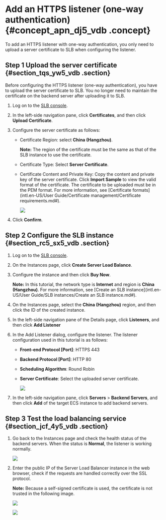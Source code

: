 # Add an HTTPS listener \(one-way authentication\) {#concept_apn_dj5_vdb .concept}

To add an HTTPS listener with one-way authentication, you only need to upload a server certificate to SLB when configuring the listener.

## Step 1 Upload the server certificate {#section_tqs_yw5_vdb .section}

Before configuring the HTTPS listener \(one-way authentication\), you have to upload the server certificate to SLB. You no longer need to maintain the certificate on the backend server after uploading it to SLB.

1.  Log on to the [SLB console](https://slbnew.console.aliyun.com/?spm=5176.2020520101.1002.d10slb.2kxze4#/list/cn-hangzhou).
2.  In the left-side navigation pane, click **Certificates**, and then click **Upload Certificate**.
3.  Configure the server certificate as follows:
    -   Certificate Region: select **China \(Hangzhou\)**.

        **Note:** The region of the certificate must be the same as that of the SLB instance to use the certificate.

    -   Certificate Type: Select **Server Certificate**.
    -   Certificate Content and Private Key: Copy the content and private key of the server certificate. Click **Import Sample** to view the valid format of the certificate. The certificate to be uploaded must be in the PEM format. For more information, see [Certificate formats](intl.en-US/User Guide/Certificate management/Certificate requirements.md#).

        ![](http://static-aliyun-doc.oss-cn-hangzhou.aliyuncs.com/assets/img/4132/2640_en-US.png)

4.  Click **Confirm**.

## Step 2 Configure the SLB instance {#section_rc5_sx5_vdb .section}

1.  Log on to the [SLB console](https://slbnew.console.aliyun.com/?spm=5176.2020520101.1002.d10slb.2kxze4#/list/cn-hangzhou).
2.  On the Instances page, click **Create Server Load Balance**.
3.  Configure the instance and then click **Buy Now**.

    **Note:** In this tutorial, the network type is **Internet** and region is **China \(Hangzhou\)**. For more information, see [Create an SLB instance](intl.en-US/User Guide/SLB instances/Create an SLB instance.md#).

4.  On the Instances page, select the **China \(Hangzhou\)** region, and then click the ID of the created instance.
5.  In the left-side navigation pane of the Details page, click **Listeners**, and then click **Add Listener**
6.  In the Add Listener dialog, configure the listener. The listener configuration used in this tutorial is as follows:
    -   **Front-end Protocol \[Port\]**: HTTPS 443
    -   **Backend Protocol \[Port\]**: HTTP 80
    -   **Scheduling Algorithm**: Round Robin
    -   **Server Certificate**: Select the uploaded server certificate.

        ![](http://static-aliyun-doc.oss-cn-hangzhou.aliyuncs.com/assets/img/4132/2645_en-US.png)

7.  In the left-side navigation pane, click **Servers** \> **Backend Servers**, and then click **Add** of the target ECS instance to add backend servers.

## Step 3 Test the load balancing service {#section_jcf_4y5_vdb .section}

1.  Go back to the Instances page and check the health status of the backend servers. When the status is **Normal**, the listener is working normally.

    ![](http://static-aliyun-doc.oss-cn-hangzhou.aliyuncs.com/assets/img/4132/2649_en-US.png)

2.  Enter the public IP of the Server Load Balancer instance in the web browser, check if the requests are handled correctly over the SSL protocol.

    **Note:** Because a self-signed certificate is used, the certificate is not trusted in the following image.

    ![](http://static-aliyun-doc.oss-cn-hangzhou.aliyuncs.com/assets/img/4132/2660_en-US.png)

    ![](http://static-aliyun-doc.oss-cn-hangzhou.aliyuncs.com/assets/img/4132/2661_en-US.png)



